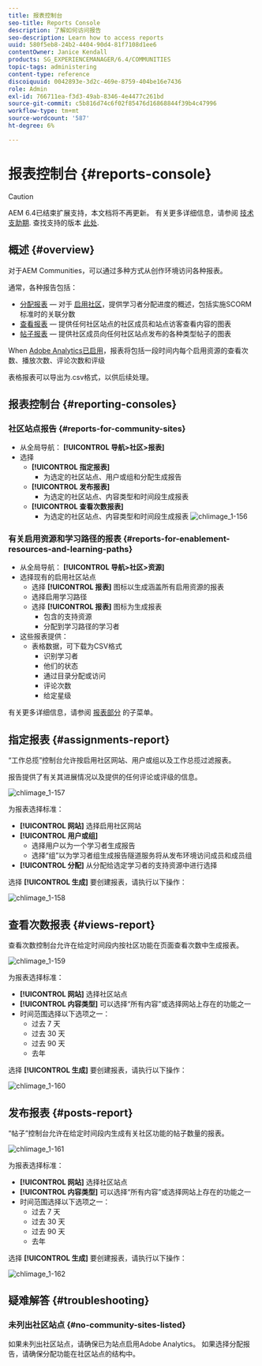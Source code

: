 ```yaml
---
title: 报表控制台
seo-title: Reports Console
description: 了解如何访问报告
seo-description: Learn how to access reports
uuid: 580f5eb8-24b2-4404-90d4-81f7108d1ee6
contentOwner: Janice Kendall
products: SG_EXPERIENCEMANAGER/6.4/COMMUNITIES
topic-tags: administering
content-type: reference
discoiquuid: 0042893e-3d2c-469e-8759-404be16e7436
role: Admin
exl-id: 766711ea-f3d3-49ab-8346-4e4477c261bd
source-git-commit: c5b816d74c6f02f85476d16868844f39b4c47996
workflow-type: tm+mt
source-wordcount: '587'
ht-degree: 6%

---
```


# 报表控制台 {#reports-console}

>[!CAUTION]
>
>AEM 6.4已结束扩展支持，本文档将不再更新。 有关更多详细信息，请参阅 [技术支助期](https://helpx.adobe.com/cn/support/programs/eol-matrix.html). 查找支持的版本 [此处](https://experienceleague.adobe.com/docs/).

## 概述 {#overview}

对于AEM Communities，可以通过多种方式从创作环境访问各种报表。

通常，各种报告包括：

* [分配报表](#assignments-report)  — 对于 [启用社区](overview.md#enablement-community)，提供学习者分配进度的概述，包括实施SCORM标准时的关联分数
* [查看报表](#views-report)  — 提供任何社区站点的社区成员和站点访客查看内容的图表
* [帖子报表](#posts-report)  — 提供社区成员向任何社区站点发布的各种类型帖子的图表

When [Adobe Analytics已启用](sites-console.md#analytics)，报表将包括一段时间内每个启用资源的查看次数、播放次数、评论次数和评级

表格报表可以导出为.csv格式，以供后续处理。

## 报表控制台 {#reporting-consoles}

### 社区站点报告 {#reports-for-community-sites}

* 从全局导航： **[!UICONTROL 导航>社区>报表]**
* 选择
   * **[!UICONTROL 指定报表]**
      * 为选定的社区站点、用户或组和分配生成报告
   * **[!UICONTROL 发布报表]**
      * 为选定的社区站点、内容类型和时间段生成报表
   * **[!UICONTROL 查看次数报表]**
      * 为选定的社区站点、内容类型和时间段生成报表
         ![chlimage_1-156](assets/chlimage_1-156.png)

### 有关启用资源和学习路径的报表 {#reports-for-enablement-resources-and-learning-paths}

* 从全局导航： **[!UICONTROL 导航>社区>资源]**
* 选择现有的启用社区站点
   * 选择 **[!UICONTROL 报表]** 图标以生成涵盖所有启用资源的报表
   * 选择启用学习路径
   * 选择 **[!UICONTROL 报表]** 图标为生成报表
      * 包含的支持资源
      * 分配到学习路径的学习者
* 这些报表提供：
   * 表格数据，可下载为CSV格式
      * 识别学习者
      * 他们的状态
      * 通过目录分配或访问
      * 评论次数
      * 给定星级

有关更多详细信息，请参阅 [报表部分](resources.md#report) 的子菜单。

## 指定报表 {#assignments-report}

“工作总揽”控制台允许按启用社区网站、用户或组以及工作总揽过滤报表。

报告提供了有关其进展情况以及提供的任何评论或评级的信息。

![chlimage_1-157](assets/chlimage_1-157.png)

为报表选择标准：

* **[!UICONTROL 网站]**
选择启用社区网站
* **[!UICONTROL 用户或组]**
   * 选择用户以为一个学习者生成报告
   * 选择“组”以为学习者组生成报告隧道服务将从发布环境访问成员和成员组
* **[!UICONTROL 分配]**
从分配给选定学习者的支持资源中进行选择

选择 **[!UICONTROL 生成]** 要创建报表，请执行以下操作：

![chlimage_1-158](assets/chlimage_1-158.png)

## 查看次数报表 {#views-report}

查看次数控制台允许在给定时间段内按社区功能在页面查看次数中生成报表。

![chlimage_1-159](assets/chlimage_1-159.png)

为报表选择标准：

* **[!UICONTROL 网站]**
选择社区站点
* **[!UICONTROL 内容类型]**
可以选择“所有内容”或选择网站上存在的功能之一
* 时间范围选择以下选项之一：
   * 过去 7 天
   * 过去 30 天
   * 过去 90 天
   * 去年

选择 **[!UICONTROL 生成]** 要创建报表，请执行以下操作：

![chlimage_1-160](assets/chlimage_1-160.png)

## 发布报表 {#posts-report}

“帖子”控制台允许在给定时间段内生成有关社区功能的帖子数量的报表。

![chlimage_1-161](assets/chlimage_1-161.png)

为报表选择标准：

* **[!UICONTROL 网站]**
选择社区站点
* **[!UICONTROL 内容类型]**
可以选择“所有内容”或选择网站上存在的功能之一
* 时间范围选择以下选项之一：
   * 过去 7 天
   * 过去 30 天
   * 过去 90 天
   * 去年

选择 **[!UICONTROL 生成]** 要创建报表，请执行以下操作：

![chlimage_1-162](assets/chlimage_1-162.png)

## 疑难解答 {#troubleshooting}

### 未列出社区站点 {#no-community-sites-listed}

如果未列出社区站点，请确保已为站点启用Adobe Analytics。 如果选择分配报告，请确保分配功能在社区站点的结构中。
